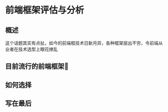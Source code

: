 # 前端框架评估与分析

## 概述

这个话题其实有点扯，如今的前端框技术日新月异，各种框架层出不穷，令前端从业者在技术选型上眼花缭乱

## 目前流行的前端框架

## 如何选择

## 写在最后